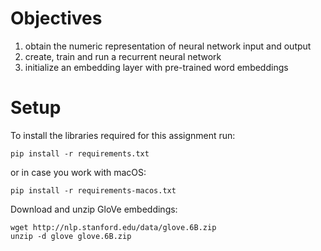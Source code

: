 # Objectives

1. obtain the numeric representation of neural network input and output
2. create, train and run a recurrent neural network 
3. initialize an embedding layer with pre-trained word embeddings

# Setup

To install the libraries required for this assignment run:

    pip install -r requirements.txt

or in case you work with macOS:

    pip install -r requirements-macos.txt

Download and unzip GloVe embeddings:

    wget http://nlp.stanford.edu/data/glove.6B.zip
    unzip -d glove glove.6B.zip
